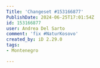 ```yaml
---
Title: 'Changeset #153166877'
PublishDate: 2024-06-25T17:01:54Z
id: 153166877
user: Andrea Del Sarto
comment: 'fix #NaturKosovo'
created_by: iD 2.29.0
tags:
- Montenegro

---
```


